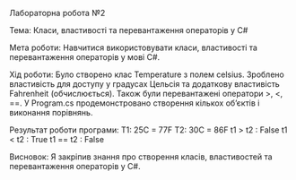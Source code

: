 Лабораторна робота №2

Тема: Класи, властивості та перевантаження операторів у C#

Мета роботи:
Навчитися використовувати класи, властивості та перевантаження операторів у мові C#.

Хід роботи:
Було створено клас Temperature з полем celsius. 
Зроблено властивість для доступу у градусах Цельсія та додаткову властивість Fahrenheit (обчислюється).
Також були перевантажені оператори >, <, ==.
У Program.cs продемонстровано створення кількох об’єктів і виконання порівнянь.

Результат роботи програми:
T1: 25C = 77F
T2: 30C = 86F
t1 > t2 : False
t1 < t2 : True
t1 == t2 : False

Висновок:
Я закріпив знання про створення класів, властивостей та перевантаження операторів у C#.